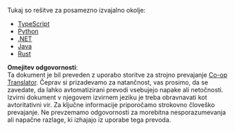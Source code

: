 <!--
CO_OP_TRANSLATOR_METADATA:
{
  "original_hash": "4d5e8e6f105e4f6e6953c0c14c99b394",
  "translation_date": "2025-08-18T18:00:28+00:00",
  "source_file": "03-GettingStarted/02-client/solution/README.md",
  "language_code": "sl"
}
-->
Tukaj so rešitve za posamezno izvajalno okolje:

- [TypeScript](./typescript/README.md)
- [Python](./python/README.md)
- [.NET](../../../../../03-GettingStarted/02-client/solution/dotnet)
- [Java](./java/README.md)
- [Rust](../../../../../03-GettingStarted/02-client/solution/rust)

**Omejitev odgovornosti**:  
Ta dokument je bil preveden z uporabo storitve za strojno prevajanje [Co-op Translator](https://github.com/Azure/co-op-translator). Čeprav si prizadevamo za natančnost, vas prosimo, da se zavedate, da lahko avtomatizirani prevodi vsebujejo napake ali netočnosti. Izvirni dokument v njegovem izvirnem jeziku je treba obravnavati kot avtoritativni vir. Za ključne informacije priporočamo strokovno človeško prevajanje. Ne prevzemamo odgovornosti za morebitna nesporazumevanja ali napačne razlage, ki izhajajo iz uporabe tega prevoda.